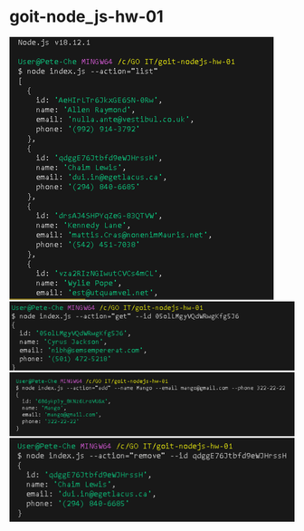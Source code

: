 # goit-node_js-hw-01
!['list'](image.png)
!['get'](image-1.png)
!['add'](image-2.png)
!['remove'](image-3.png)




